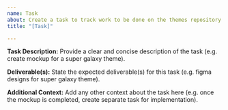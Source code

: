 ```yaml
---
name: Task
about: Create a task to track work to be done on the themes repository!
title: "[Task]"

---
```


**Task Description:**
Provide a clear and concise description of the task (e.g. create mockup for a super galaxy theme).

**Deliverable(s):**
State the expected deliverable(s) for this task (e.g. figma designs for super galaxy theme).

**Additional Context:**
Add any other context about the task here (e.g. once the mockup is completed, create separate task for implementation).
